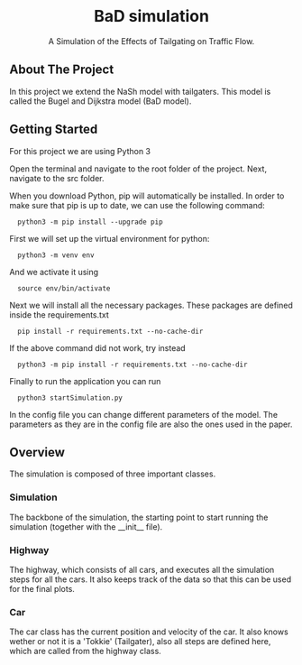 <br />
<p align="center">
  <h1 align="center">BaD simulation</h1>

  <p align="center">
    A Simulation of the Effects of Tailgating on Traffic Flow.
  </p>
</p>

## About The Project
In this project we extend the NaSh model with tailgaters. This model is called the Bugel and Dijkstra model (BaD model).

## Getting Started
For this project we are using Python 3

Open the terminal and navigate to the root folder of the project.
Next, navigate to the src folder.

When you download Python, pip will automatically be installed. In order to make sure that pip is up to date, we can use the following command:

```
  python3 -m pip install --upgrade pip
```

First we will set up the virtual environment for python:
```
  python3 -m venv env
```

And we activate it using

```
  source env/bin/activate
```

Next we will install all the necessary packages. These packages are defined inside the requirements.txt

```
  pip install -r requirements.txt --no-cache-dir
```

If the above command did not work, try instead

```
  python3 -m pip install -r requirements.txt --no-cache-dir
```

Finally to run the application you can run
```
  python3 startSimulation.py
```

In the config file you can change different parameters of the model.
The parameters as they are in the config file are also the ones used in the paper.

## Overview
The simulation is composed of three important classes.

### Simulation

The backbone of the simulation, the starting point to start running the simulation (together with the \_\_init__ file).

### Highway

The highway, which consists of all cars, and executes all the simulation steps for all the cars.
It also keeps track of the data so that this can be used for the final plots.

### Car

The car class has the current position and velocity of the car.
It also knows wether or not it is a 'Tokkie' (Tailgater), also all steps are defined here, which are called from the highway class.